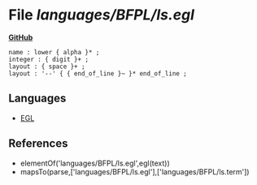 # File _languages/BFPL/ls.egl_
**[GitHub](https://github.com/softlang/yas/blob/master/languages/BFPL/ls.egl)**
```
name : lower { alpha }* ;
integer : { digit }+ ;
layout : { space }+ ;
layout : '--' { { end_of_line }~ }* end_of_line ;
```

## Languages
* [EGL](../languages/EGL.md)

## References
* elementOf('languages/BFPL/ls.egl',egl(text))
* mapsTo(parse,['languages/BFPL/ls.egl'],['languages/BFPL/ls.term'])
